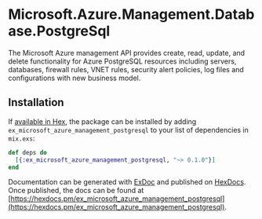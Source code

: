 # Microsoft.Azure.Management.Database.PostgreSql

The Microsoft Azure management API provides create, read, update, and delete functionality for Azure PostgreSQL resources including servers, databases, firewall rules, VNET rules, security alert policies, log files and configurations with new business model.

## Installation

If [available in Hex](https://hex.pm/docs/publish), the package can be installed
by adding `ex_microsoft_azure_management_postgresql` to your list of dependencies in `mix.exs`:

```elixir
def deps do
  [{:ex_microsoft_azure_management_postgresql, "~> 0.1.0"}]
end
```

Documentation can be generated with [ExDoc](https://github.com/elixir-lang/ex_doc)
and published on [HexDocs](https://hexdocs.pm). Once published, the docs can
be found at [https://hexdocs.pm/ex_microsoft_azure_management_postgresql](https://hexdocs.pm/ex_microsoft_azure_management_postgresql).
